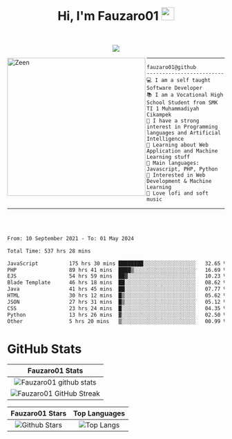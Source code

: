 <h1 align="center">
Hi, I'm Fauzaro01
  <img src="https://media.giphy.com/media/hvRJCLFzcasrR4ia7z/giphy.gif" width="30"></h1>
<br/>

<p align="center">
  <a href="https://github.com/DenverCoder1/readme-typing-svg">
    <img src="https://readme-typing-svg.herokuapp.com?lines=Chill%20and%20Coding;Full+Stack+Web+Developer;Student;Software%20Develover;Always%20learning%20new%20things&center=true&width=380&height=45"></a>
</p>

<img align="left" src="https://media.tenor.com/LNrMsLTFICEAAAAi/elysia.gif" alt="Zeen" width="320" height="320" />
<hr>

```
fauzaro01@github
-------------------------
💻 I am a self taught Software Developer
📚 I am a Vocational High School Student from SMK TI 1 Muhammadiyah Cikampek
📝 I have a strong interest in Programming languages and Artificial Intelligence
🌱 Learning about Web Application and Machine Learning stuff
🌟 Main languages: Javascript, PHP, Python
🚩 Interested in Web Development & Machine Learning
🎵 Love lofi and soft music 
```

<hr>
<br>
<br>
<div align="left">
<!--START_SECTION:waka-->

```txt
From: 10 September 2021 - To: 01 May 2024

Total Time: 537 hrs 28 mins

JavaScript          175 hrs 30 mins ████████░░░░░░░░░░░░░░░░░   32.65 %
PHP                 89 hrs 41 mins  ████▒░░░░░░░░░░░░░░░░░░░░   16.69 %
EJS                 54 hrs 59 mins  ██▓░░░░░░░░░░░░░░░░░░░░░░   10.23 %
Blade Template      46 hrs 18 mins  ██░░░░░░░░░░░░░░░░░░░░░░░   08.62 %
Java                41 hrs 45 mins  ██░░░░░░░░░░░░░░░░░░░░░░░   07.77 %
HTML                30 hrs 12 mins  █▒░░░░░░░░░░░░░░░░░░░░░░░   05.62 %
JSON                27 hrs 31 mins  █▒░░░░░░░░░░░░░░░░░░░░░░░   05.12 %
CSS                 23 hrs 24 mins  █░░░░░░░░░░░░░░░░░░░░░░░░   04.35 %
Python              13 hrs 26 mins  ▓░░░░░░░░░░░░░░░░░░░░░░░░   02.50 %
Other               5 hrs 20 mins   ▒░░░░░░░░░░░░░░░░░░░░░░░░   00.99 %
```

<!--END_SECTION:waka-->
</div>

# GitHub Stats

|                                                            Fauzaro01 Stats                                                            |
| :--------------------------------------------------------------------------------------------------------------------------------------------: |
|        ![Fauzaro01 github stats](https://github-readme-stats.vercel.app/api?username=Fauzaro01&show_icons=true&theme=algolia)        |
|              ![Fauzaro01 GitHub Streak](https://github-readme-streak-stats.herokuapp.com/?user=Fauzaro01&theme=algolia)              |

|                                                                                              Fauzaro01 Stars                                                                                              |                                                           Top Languages                                                           |
| :----------------------------------------------------------------------------------------------------------------------------------------------------------------------------------------------------------------: | :-------------------------------------------------------------------------------------------------------------------------------: |
| ![Github Stars](https://github-readme-stats.vercel.app/api?username=Fauzaro01&show_icons=true&locale=en&count_private=true&hide_rank=true&custom_title=My%20GitHub%20Stats&disable_animations=true&theme=algolia) | ![Top Langs](https://github-readme-stats.vercel.app/api/top-langs/?username=Fauzaro01&langs_count=8&theme=algolia&layout=compact) |

